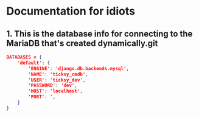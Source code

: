 # Documentation for idiots

## 1. This is the database info for connecting to the MariaDB that's created dynamically.git


```json lines
DATABASES = {
    'default': {
        'ENGINE': 'django.db.backends.mysql',
        'NAME': 'ticksy_cmdb',
        'USER': 'ticksy_dev',
        'PASSWORD': 'dev',
        'HOST': 'localhost',
        'PORT': ',
    }
}
```